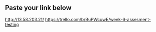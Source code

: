 ## Paste your link below
http://13.58.203.21/
https://trello.com/b/BuPWcuwE/week-6-assesment-testing
